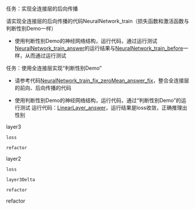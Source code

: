 任务：实现全连接层的后向传播

请实现全连接层的后向传播的代码NeuralNetwork_train（损失函数和激活函数与判断性别Demo一样）


- 使用判断性别Demo的神经网络结构，运行代码，通过运行测试
[NeuralNetwork_train_answer](TODO)的运行结果与[NeuralNetwork_train_before](TODO)一样，从而通过运行测试




任务：使用全连接层实现“判断性别Demo”

- 请参考代码[NeuralNetwork_train_fix_zeroMean_answer_fix](TODO)，整合全连接层的前向、后向传播的代码


- 使用判断性别Demo的神经网络结构，运行代码，通过“判断性别Demo”的运行测试
运行代码：[LinearLayer_answer](TODO)，运行结果是loss收敛，正确推理出性别





layer3

    loss

    refactor


layer2

    loss

    layer3Delta

    refactor



refactor